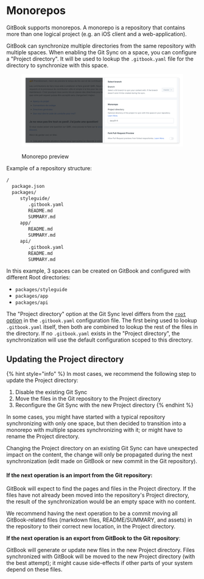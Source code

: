 # Monorepos

GitBook supports monorepos. A monorepo is a repository that contains more than one logical project (e.g. an iOS client and a web-application).

GitBook can synchronize multiple directories from the same repository with multiple spaces. When enabling the Git Sync on a space, you can configure a "Project directory". It will be used to lookup the `.gitbook.yaml` file for the directory to synchronize with this space.

<figure><img src="../../.gitbook/assets/download-1.png" alt=""><figcaption><p>Monorepo preview</p></figcaption></figure>

Example of a repository structure:

```
/
  package.json
  packages/
     styleguide/
        .gitbook.yaml
        README.md
        SUMMARY.md
     app/
        README.md
        SUMMARY.md
     api/
        .gitbook.yaml
        README.md
        SUMMARY.md
```

In this example, 3 spaces can be created on GitBook and configured with different Root directories:

* `packages/styleguide`
* `packages/app`
* `packages/api`

The "Project directory" option at the Git Sync level differs from the [`root` option](content-configuration.md#root) in the `.gitbook.yaml` configuration file. The first being used to lookup `.gitbook.yaml` itself, then both are combined to lookup the rest of the files in the directory. If no `.gitbook.yaml` exists in the "Project directory", the synchronization will use the default configuration scoped to this directory.

## Updating the Project directory <a href="#updating" id="updating"></a>

{% hint style="info" %}
In most cases, we recommend the following step to update the Project directory:

1. Disable the existing Git Sync
2. Move the files in the Git repository to the Project directory
3. Reconfigure the Git Sync with the new Project directory
{% endhint %}

In some cases, you might have started with a typical repository synchronizing with only one space, but then decided to transition into a monorepo with multiple spaces synchronizing with it; or might have to rename the Project directory.

Changing the Project directory on an existing Git Sync can have unexpected impact on the content, the change will only be propagated during the next synchronization (edit made on GitBook or new commit in the Git repository).

#### **If the next operation is an import from the Git repository**:

GitBook will expect to find the pages and files in the Project directory. If the files have not already been moved into the repository's Project directory, the result of the synchronization would be an empty space with no content.

We recommend having the next operation to be a commit moving all GitBook-related files (markdown files, README/SUMMARY, and assets) in the repository to their correct new location, in the Project directory.

**If the next operation is an export from GitBook to the Git repository**:

GitBook will generate or update new files in the new Project directory. Files synchronized with GitBook will be moved to the new Project directory (with the best attempt); it might cause side-effects if other parts of your system depend on these files.
